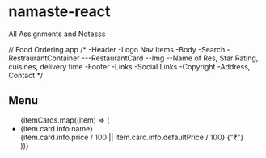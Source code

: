 # namaste-react
All Assignments and Notesss


// Food Ordering app
/* 
-Header
    -Logo
    Nav Items
-Body
    -Search
    -RestraurantContainer
    ---RestaurantCard
        --Img
        --Name of Res, Star Rating, cuisines, delivery time
-Footer
    -Links
    -Social Links
    -Copyright
    -Address, Contact
 */


 <h2 className="font-bold text-3xl text-center m-4 p-4 mb - 4">Menu</h2>
			<div className="m-4 p-4 text-lg ">
				<ul className="dishes space-y-2">
					{itemCards.map((item) => (
						<li
							key={item.card.info.id}
							className="flex justify-between items-center border-b border-gray-200 pb-2"
						>
							<div className="font-medium">{item.card.info.name}</div>
							<div className="font-semibold">
								{item.card.info.price / 100 ||
									item.card.info.defaultPrice / 100}
								{"₹"}
							</div>
						</li>
					))}
				</ul>
			</div>